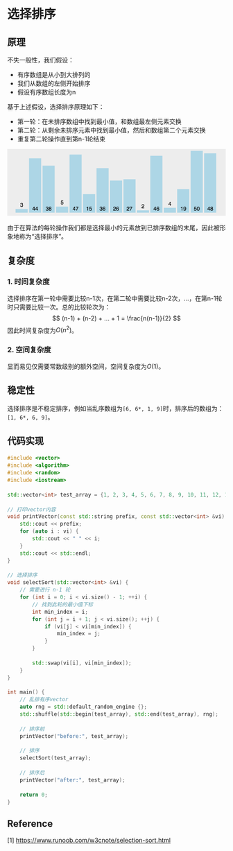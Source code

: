 # 选择排序

## 原理

不失一般性，我们假设：

* 有序数组是从小到大排列的
* 我们从数组的左侧开始排序
* 假设有序数组长度为n

基于上述假设，选择排序原理如下：

* 第一轮：在未排序数组中找到最小值，和数组最左侧元素交换
* 第二轮：从剩余未排序元素中找到最小值，然后和数组第二个元素交换
* 重复第二轮操作直到第n-1轮结束

![img](image/selectionSort.gif)

由于在算法的每轮操作我们都是选择最小的元素放到已排序数组的末尾，因此被形象地称为“选择排序”。

## 复杂度

### 1. 时间复杂度

选择排序在第一轮中需要比较n-1次，在第二轮中需要比较n-2次，...，在第n-1轮时只需要比较一次。总的比较轮次为：
$$
(n-1) + (n-2) + ... + 1 = \frac{n(n-1)}{2}
$$
因此时间复杂度为$O(n^2)$。

### 2. 空间复杂度

显而易见仅需要常数级别的额外空间，空间复杂度为$O(1)$。

## 稳定性

选择排序是不稳定排序，例如当乱序数组为`[6, 6*, 1, 9]`时，排序后的数组为：`[1, 6*, 6, 9]`。

## 代码实现

```c++
#include <vector>
#include <algorithm>
#include <random>
#include <iostream>

std::vector<int> test_array = {1, 2, 3, 4, 5, 6, 7, 8, 9, 10, 11, 12, 13, 14, 15, 16, 17, 18, 19, 20, 21, 22, 23, 24, 25};

// 打印vector内容
void printVector(const std::string prefix, const std::vector<int> &vi) {
    std::cout << prefix;
    for (auto i : vi) {
        std::cout << " " << i;
    }
    std::cout << std::endl;
}

// 选择排序
void selectSort(std::vector<int> &vi) {
    // 需要进行 n-1 轮
    for (int i = 0; i < vi.size() - 1; ++i) {
        // 找到此轮的最小值下标
        int min_index = i;
        for (int j = i + 1; j < vi.size(); ++j) {
            if (vi[j] < vi[min_index]) {
                min_index = j;
            }
        }

        std::swap(vi[i], vi[min_index]);
    }
}

int main() {
    // 乱排有序vector
    auto rng = std::default_random_engine {};
    std::shuffle(std::begin(test_array), std::end(test_array), rng);

    // 排序前
    printVector("before:", test_array);

    // 排序
    selectSort(test_array);

    // 排序后
    printVector("after:", test_array);

    return 0;
}
```

## Reference

[1] <https://www.runoob.com/w3cnote/selection-sort.html>
